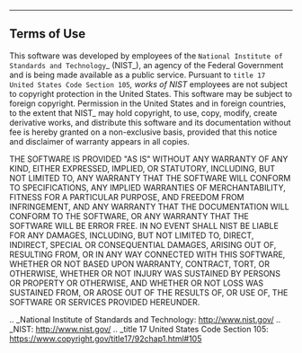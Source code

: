 ------------
Terms of Use
------------

This software was developed by employees of the `National Institute of
Standards and Technology`_ (NIST_), an agency of the Federal Government and
is being made available as a public service.  Pursuant to `title 17 United
States Code Section 105`_, works of NIST_ employees are not subject to
copyright protection in the United States.  This software may be subject to
foreign copyright.  Permission in the United States and in foreign
countries, to the extent that NIST_ may hold copyright, to use, copy,
modify, create derivative works, and distribute this software and its
documentation without fee is hereby granted on a non-exclusive basis,
provided that this notice and disclaimer of warranty appears in all copies.

THE SOFTWARE IS PROVIDED "AS IS" WITHOUT ANY WARRANTY OF ANY KIND, EITHER
EXPRESSED, IMPLIED, OR STATUTORY, INCLUDING, BUT NOT LIMITED TO, ANY
WARRANTY THAT THE SOFTWARE WILL CONFORM TO SPECIFICATIONS, ANY IMPLIED
WARRANTIES OF MERCHANTABILITY, FITNESS FOR A PARTICULAR PURPOSE, AND
FREEDOM FROM INFRINGEMENT, AND ANY WARRANTY THAT THE DOCUMENTATION WILL
CONFORM TO THE SOFTWARE, OR ANY WARRANTY THAT THE SOFTWARE WILL BE ERROR
FREE. IN NO EVENT SHALL NIST BE LIABLE FOR ANY DAMAGES, INCLUDING, BUT NOT
LIMITED TO, DIRECT, INDIRECT, SPECIAL OR CONSEQUENTIAL DAMAGES, ARISING OUT
OF, RESULTING FROM, OR IN ANY WAY CONNECTED WITH THIS SOFTWARE, WHETHER OR
NOT BASED UPON WARRANTY, CONTRACT, TORT, OR OTHERWISE, WHETHER OR NOT
INJURY WAS SUSTAINED BY PERSONS OR PROPERTY OR OTHERWISE, AND WHETHER OR
NOT LOSS WAS SUSTAINED FROM, OR AROSE OUT OF THE RESULTS OF, OR USE OF, THE
SOFTWARE OR SERVICES PROVIDED HEREUNDER.

.. _National Institute of Standards and Technology: http://www.nist.gov/
.. _NIST: http://www.nist.gov/
.. _title 17 United States Code Section 105: https://www.copyright.gov/title17/92chap1.html#105
